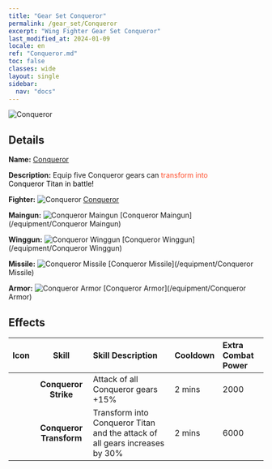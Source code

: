 ```yaml
---
title: "Gear Set Conqueror"
permalink: /gear_set/Conqueror
excerpt: "Wing Fighter Gear Set Conqueror"
last_modified_at: 2024-01-09
locale: en
ref: "Conqueror.md"
toc: false
classes: wide
layout: single
sidebar:
  nav: "docs"
---
```



![Conqueror](/images/suit_icon_1.png)

## Details

 **Name:** [Conqueror](/gear_set/Conqueror) 

 **Description:** Equip five Conqueror gears can <span style="color: #FF502E">transform into</span><br/><span style="color: #000000;"> Conqueror Titan in battle!</span> 

 **Fighter:** ![Conqueror](/images/ship/fj_img101_p.png) [Conqueror](/fighter/Conqueror) 

 **Maingun:** ![Conqueror Maingun](/images/equipment/zhupao6_p.png) [Conqueror Maingun](/equipment/Conqueror Maingun) 

 **Winggun:** ![Conqueror Winggun](/images/equipment/fupao6_p.png) [Conqueror Winggun](/equipment/Conqueror Winggun) 

 **Missile:** ![Conqueror Missile](/images/equipment/daodan5_p.png) [Conqueror Missile](/equipment/Conqueror Missile) 

 **Armor:** ![Conqueror Armor](/images/equipment/zhuangjia6_p.png) [Conqueror Armor](/equipment/Conqueror Armor) 



## Effects

  |  Icon  |      Skill   | Skill Description | Cooldown | Extra Combat Power |
  |:-------|:------------:|:------------------|:---------|:-------------------|
  |  | **Conqueror Strike** | Attack of all Conqueror gears +15% | 2 mins | 2000 |
  |  | **Conqueror Transform** | Transform into Conqueror Titan and the attack of all gears increases by 30% | 2 mins | 6000 |


